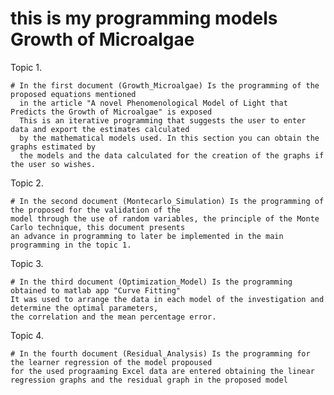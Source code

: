 # this is my programming models Growth of Microalgae  

Topic 1.

    # In the first document (Growth_Microalgae) Is the programming of the proposed equations mentioned 
      in the article "A novel Phenomenological Model of Light that Predicts the Growth of Microalgae" is exposed
      This is an iterative programming that suggests the user to enter data and export the estimates calculated 
      by the mathematical models used. In this section you can obtain the graphs estimated by 
      the models and the data calculated for the creation of the graphs if the user so wishes.
      
Topic 2.

    # In the second document (Montecarlo_Simulation) Is the programming of the proposed for the validation of the 
    model through the use of random variables, the principle of the Monte Carlo technique, this document presents 
    an advance in programming to later be implemented in the main programming in the topic 1.
    
Topic 3.

    # In the third document (Optimization_Model) Is the programming obtained to matlab app "Curve Fitting" 
    It was used to arrange the data in each model of the investigation and determine the optimal parameters, 
    the correlation and the mean percentage error.
    
 Topic 4.

    # In the fourth document (Residual_Analysis) Is the programming for the learner regression of the model propoused 
    for the used prograaming Excel data are entered obtaining the linear regression graphs and the residual graph in the proposed model
